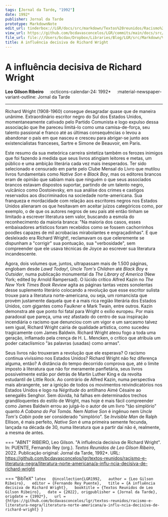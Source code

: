 ```yaml
---
tags: [Jornal da Tarde, "1992"]
date: 1992*
publisher: Jornal da Tarde
prototype: MarkdownNote
edit_url: tinderbox://LGR/docs/src/markdown/Textos%20reunidos/Racismo%20e%20literatura%20negra/Literatura%20Norte-americana?view=outline+select=1658628323
view_url: https://github.com/bcdavasconcelos/LGR/commits/main/docs/src/markdown/textos-reunidos/racismo-e-literatura-negra/literatura-norte-americana/a-influ-ncia-decisiva-de-richard-wright.md
file_url: file:///Users/bcdav/Dropbox/Libraries/Blog/LGR/src/Markdown/Vol%201/Literatura%20Norte-americana/A%20influe%CC%82ncia%20decisiva%20de%20Richard%20Wright.md
title: A influência decisiva de Richard Wright
---
```


# A influência decisiva de Richard Wright

__Leo Gilson Ribeiro__ &nbsp;&nbsp;&nbsp; :octicons-calendar-24: 1992* &nbsp;&nbsp;&nbsp; :material-newspaper-variant-outline: Jornal da Tarde  

---

Richard Wright (1908-1960) consegue desagradar quase que de maneira unânime. Extraordinário escritor negro do Sul dos Estados Unidos, momentaneamente cativado pelo Partido Comunista e logo expulso dessa associação que lhe pareceu limitá-lo como uma camisa-de-força, seu talento passional e franco até as últimas consequências o levou a abandonar o país em que nasceu e cresceu para abrigar-se junto aos existencialistas franceses, Sartre e Simone de Beauvoir, em Paris.

Este resumo da sua meteórica carreira sintetiza também os ferozes inimigos que foi fazendo à medida que seus livros atingiam leitores e metas, um público e uma ambição literária cada vez mais inesperados. Ter sido selecionado e censurado em parte pelo Clube Mensal do Livro que mutilou livros fundamentais como *Native Son* e *Black Boy*, mas os editores brancos eram de opinião que sabiam mais que ninguém o que seus associados brancos estavam dispostos suportar, partindo de um talento negro, vulcânico como Dostoievsky, em sua análise dos crimes e castigos reservados aos discriminados na sociedade norte-americana. Sua franqueza e mordacidade com relação aos escritores negros nos Estados Unidos alienaram os que hesitavam em aceitar juízos categóricos como, por exemplo, o de que os autores negros de seu país até então tinham se limitado a escrever literatura sem valor, buscando a esmola do reconhecimento da maioria branca: "Na maioria dos casos, esses embaixadores artísticos foram recebidos como se fossem cachorrinhos poodles capazes de mil acrobacias mirabolantes e engraçadinhas". E que desleixado era Richard Wright!, reclamavam os que celeremente se dispunham a "corrigir" sua pontuação, sua "verbosidade", sem compreender que ele usava técnicas de Joyce ao escrever sua literatura incandescente.

Agora, dois volumes que, juntos, ultrapassam mais de 1.500 páginas, englobam desde *Lawd Today!*, *Uncle Tom's Children* até *Black Boy* e *Outsider*, numa publicação monumental da *The Library of America* (New York; edited by Arnold Rampersad). O lúcido crítico Alfred Kazin no *The New York Times Book Review* agita as páginas tantas vezes sonolentas desse suplemento literário colocando a revolução que esse escritor sulista trouxe para a literatura norte-americana, ou seja, um romancista que provém justamente daquela que é a mais rica região literária dos Estados Unidos, com gigantes como Faulkner e Mark Twain, entre outros. Kazin demonstra até que ponto foi fatal para Wright o exílio europeu. Por mais paradoxal que pareça, uma vez afastado do centro de sua inspiração incendiária o racismo que denunciou com um vigor e um sarcasmo talvez sem igual, Richard Wright cairia de qualidade artística, como sucedeu tragicamente com James Baldwin. Richard Wright ateou fogo a toda uma geração, inflamado pela crença de H. L. Mencken, o crítico que atribuía um poder cataclísmico "às palavras (usadas) como armas".

Seus livros não trouxeram a revolução que ele esperava? O racismo continua vivíssimo nos Estados Unidos? Richard Wright não fez diferença alguma, então? A distância do tempo decorrido comprova que, até o limite imposto à literatura que não for meramente panfletária, seus livros possivelmente estão por detrás de Martin Luther King e da revolta estudantil de Little Rock. Ao contrário de Alfred Kazin, numa perspectiva mais abrangente, ser a ignição de todos os movimentos reivindicatórios nos Estados Unidos e logo na *Négritude* do antilhano Aimé Césaire ao senegalês Senghor. Sem dúvida, há falhas em determinados trechos grandiloquentes do estilo de Wright, mas hoje é mais fácil compreender como James Baldwin errou ao julgá-lo o autor de um livro "tão simplório" quanto *A Cabana do Pai Tomás*. Nem *Native Son* é ingênuo nem *Uncle Tom's Cabin* pode ser considerado "simplório". Se *Invisible Man* de Ralph Ellison, é mais perfeito, *Native Son* é uma primeira semente fecunda, lançada na década de 30, numa literatura que a partir daí não é, realmente, a mesma de antes.  


=== "ABNT"
    RIBEIRO, Leo Gilson. "A influência decisiva de Richard Wright". In: PUENTE, Fernando Rey (org.). _Textos Reunidos de Leo Gilson Ribeiro_, 2022. Publicação original: Jornal da Tarde, 1992*. URL: https://github.com/bcdavasconcelos/lgr/textos-reunidos/racismo-e-literatura-negra/literatura-norte-americana/a-influ-ncia-decisiva-de-richard-wright  

=== "BibTeX"
    ```latex  
    @incollection{LGR1992,  
    author = {Leo Gilson Ribeiro},  
    editor = {Fernando Rey Puente},  
    title = {A influência decisiva de Richard Wright},  
    booktitle = {Textos Reunidos de Leo Gilson Ribeiro},  
    date = {2022},
    origpublisher = {Jornal da Tarde},  
    origdate = {1992*},  
    url = {https://github.com/bcdavasconcelos/lgr/textos-reunidos/racismo-e-literatura-negra/literatura-norte-americana/a-influ-ncia-decisiva-de-richard-wright}
    }
    ```
